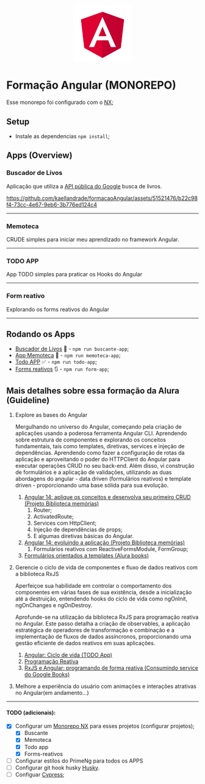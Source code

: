 <p align="center">
  <img width='30%' src=".github/angular.svg" alt="Angular">
</p>

# Formação Angular (MONOREPO)

Esse monorepo foi configurado com o [NX](https://nx.dev/getting-started/intro);

## Setup
- Instale as dependencias `npm install`;

## Apps (Overview)

### Buscador de Livos

Aplicação que utiliza a [API pública do Google](https://developers.google.com/books) busca de livros.

https://github.com/kaellandrade/formacaoAngular/assets/51521476/b22c98f4-73cc-4e67-9eb6-3b776ed124c4


---

### Memoteca

CRUDE simples para iniciar meu aprendizado no framework Angular.

---

### TODO APP
 App TODO simples para praticar os Hooks do Angular

---

### Form reativo
Explorando os forms reativos do Angular

---

## Rodando os Apps
- [Buscador de Livos](#buscador-de-livos) :book: - `npm run buscante-app`;
- [App Memoteca](#memoteca) :iphone: - `npm run memoteca-app`;
- [Todo APP](#todo-app) :white_check_mark: - `npm run todo-app`;
- [Forms reativos](#form-reativo) :arrows_clockwise: - `npm run form-app`;

## Mais detalhes sobre essa formação da Alura (Guideline)

1. Explore as bases do Angular

   Mergulhando no universo do Angular, começando pela criação de aplicações usando a poderosa ferramenta Angular CLI.
   Aprendendo sobre estrutura de componentes e explorando os conceitos fundamentais, tais como templates, diretivas, services e injeção de dependências.
   Aprendendo como fazer a configuração de rotas da aplicação e aproveitando o poder do HTTPClient do Angular para executar operações CRUD no seu back-end.
   Além disso, vi construção de formulários e a aplicação de validações, utilizando as duas abordagens do angular - data driven (formulários reativos) e template driven - proporcionando uma base sólida para sua evolução.

   1. [Angular 14: aplique os conceitos e desenvolva seu primeiro CRUD (Projeto Biblioteca memórias)](/memoteca)
      1. Router;
      2. ActivatedRoute;
      3. Services com HttpClient;
      4. Injeção de dependências de props;
      5. E algumas diretivas básicas do Angular.
   2. [Angular 14: evoluindo a aplicação (Projeto Biblioteca memórias)](/memoteca)
      1. Formulários reativos com ReactiveFormsModule, FormGroup;
   3. [Formulários orientados a templates (Alura books)](/forms-angular-main/)

2. Gerencie o ciclo de vida de componentes e fluxo de dados reativos com a biblioteca RxJS

   Aperfeiçoe sua habilidade em controlar o comportamento dos componentes em várias fases de sua existência, desde a inicialização até a destruição, entendendo hooks do ciclo de vida como ngOnInit, ngOnChanges e ngOnDestroy.

   Aprofunde-se na utilização da biblioteca RxJS para programação reativa no Angular. Este passo detalha a criação de observables, a aplicação estratégica de operadores de transformação e combinação e a implementação de fluxos de dados assíncronos, proporcionando uma gestão eficiente de dados reativos em suas aplicações.

   1. [Angular: Ciclo de vida (TODO App)](/life-cycle-todo-app/)
   2. [Programação Reativa](https://www.youtube.com/watch?v=ifA-57jTk7Y)
   3. [RxJS e Angular: programando de forma reativa (Consumindo service do Google Books)](/rxjs-projeto/)

3. Melhore a experiência do usuário com animações e interações atrativas no Angular(em andamento...)

---

#### TODO (adicionais):

- [X] Configurar um [Monorepo NX](https://nx.dev/concepts/more-concepts/why-monorepos) para esses projetos (configurar projetos);
   - [X] Buscante
   - [X] Memoteca
   - [X] Todo app 
   - [X] Forms-reativos
- [ ] Configurar estilos do PrimeNg para todos os APPS
- [ ] Configurar git hook husky [Husky](https://github.com/typicode/husky).
- [ ] Configuar [Cypress](https://www.cypress.io/);
